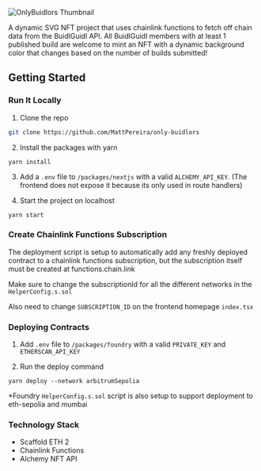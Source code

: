 ![OnlyBuidlors Thumbnail](https://only-buidlors.vercel.app/readme-logo.png)

A dynamic SVG NFT project that uses chainlink functions to fetch off chain data from the BuidlGuidl API. All BuidlGuidl members with at least 1 published build are welcome to mint an NFT with a dynamic background color that changes based on the number of builds submitted!

## Getting Started

### Run It Locally

1. Clone the repo

```bash
git clone https://github.com/MattPereira/only-buidlors
```

2. Install the packages with yarn

```
yarn install
```

3. Add a `.env` file to `/packages/nextjs` with a valid `ALCHEMY_API_KEY`. (The frontend does not expose it because its only used in route handlers)

4. Start the project on localhost

```
yarn start
```

### Create Chainlink Functions Subscription

The deployment script is setup to automatically add any freshly deployed contract to a chainlink functions subscription, but the subscription itself must be created at functions.chain.link

Make sure to change the subscriptionId for all the different networks in the `HelperConfig.s.sol`

Also need to change `SUBSCRIPTION_ID` on the frontend homepage `index.tsx`

### Deploying Contracts

1. Add `.env` file to `/packages/foundry` with a valid `PRIVATE_KEY` and `ETHERSCAN_API_KEY`

2. Run the deploy command

```
yarn deploy --network arbitrumSepolia
```

\*Foundry `HelperConfig.s.sol` script is also setup to support deployment to eth-sepolia and mumbai

### Technology Stack

- Scaffold ETH 2
- Chainlink Functions
- Alchemy NFT API
